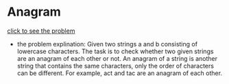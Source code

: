 # Anagram


[click to see the problem](https://www.geeksforgeeks.org/problems/anagram-1587115620/1?page=1&difficulty=Easy&sortBy=submissions)



 - the problem explination:
    Given two strings a and b consisting of lowercase characters. The task is to check whether two given strings are an anagram of each other or not. An anagram of a string is another string that contains the same characters, only the order of characters can be different. For example, act and tac are an anagram of each other.




